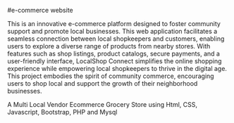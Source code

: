 #e-commerce website

This is an innovative e-commerce platform designed to foster community support and promote local businesses. This web application facilitates a seamless connection between local shopkeepers and customers, enabling users to explore a diverse range of products from nearby stores. With features such as shop listings, product catalogs, secure payments, and a user-friendly interface, LocalShop Connect simplifies the online shopping experience while empowering local shopkeepers to thrive in the digital age. This project embodies the spirit of community commerce, encouraging users to shop local and support the growth of their neighborhood businesses.

A Multi Local Vendor Ecommerce Grocery Store using Html, CSS, Javascript, Bootstrap, PHP and Mysql
